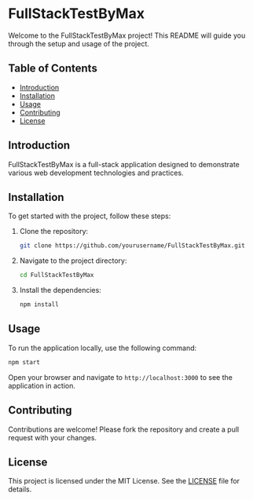 # FullStackTestByMax

Welcome to the FullStackTestByMax project! This README will guide you through the setup and usage of the project.

## Table of Contents
- [Introduction](#introduction)
- [Installation](#installation)
- [Usage](#usage)
- [Contributing](#contributing)
- [License](#license)

## Introduction
FullStackTestByMax is a full-stack application designed to demonstrate various web development technologies and practices.

## Installation
To get started with the project, follow these steps:

1. Clone the repository:
    ```sh
    git clone https://github.com/yourusername/FullStackTestByMax.git
    ```
2. Navigate to the project directory:
    ```sh
    cd FullStackTestByMax
    ```
3. Install the dependencies:
    ```sh
    npm install
    ```

## Usage
To run the application locally, use the following command:
```sh
npm start
```
Open your browser and navigate to `http://localhost:3000` to see the application in action.

## Contributing
Contributions are welcome! Please fork the repository and create a pull request with your changes.

## License
This project is licensed under the MIT License. See the [LICENSE](LICENSE) file for details.
